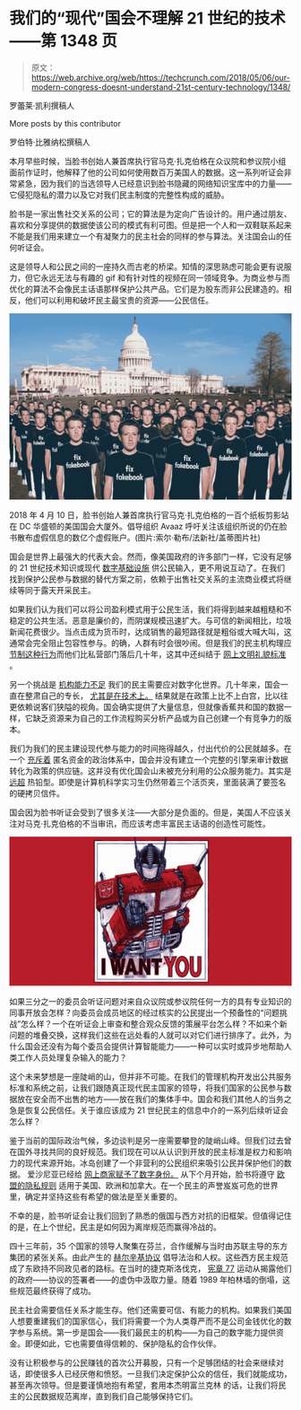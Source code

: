 # 我们的“现代”国会不理解 21 世纪的技术——第 1348 页

> 原文：<https://web.archive.org/web/https://techcrunch.com/2018/05/06/our-modern-congress-doesnt-understand-21st-century-technology/1348/>

罗蕾莱·凯利撰稿人

More posts by this contributor

罗伯特·比雅纳松撰稿人

本月早些时候，当脸书创始人兼首席执行官马克·扎克伯格在众议院和参议院小组面前作证时，他解释了他的公司如何使用数百万美国人的数据。这一系列听证会非常紧急，因为我们的当选领导人已经意识到脸书隐藏的网络知识宝库中的力量——它侵犯隐私的潜力以及它对我们民主制度的完整性构成的威胁。

脸书是一家出售社交关系的公司；它的算法是为定向广告设计的。用户通过朋友、喜欢和分享提供的数据使该公司的模式有利可图。但是把一个人和一双鞋联系起来不能是我们用来建立一个有凝聚力的民主社会的同样的参与算法。关注国会山的任何听证会。

这是领导人和公民之间的一座持久而古老的桥梁。知情的深思熟虑可能会更有说服力，但它永远无法与有趣的 gif 和有针对性的视频在同一领域竞争。为商业参与而优化的算法不会像民主话语那样保护公共产品。它们是为股东而非公民建造的。相反，他们可以利用和破坏民主最宝贵的资源——公民信任。

![](img/cbb9b62f6687b43de3808dc6723197a7.png)

2018 年 4 月 10 日，脸书创始人兼首席执行官马克·扎克伯格的一百个纸板剪影站在 DC 华盛顿的美国国会大厦外。倡导组织 Avaaz 呼吁关注该组织所说的仍在脸书散布虚假信息的数亿个虚假账户。(图片:索尔·勒布/法新社/盖蒂图片社)

国会是世界上最强大的代表大会。然而，像美国政府的许多部门一样，它没有足够的 21 世纪技术知识或现代 [数字基础设施](https://web.archive.org/web/20200131224442/https://v2v.opengovfoundation.org/) 供公民输入，更不用说互动了。在我们找到保护公民参与数据的替代方案之前，依赖于出售社交关系的主流商业模式将继续等同于露天开采民主。

如果我们认为我们可以将公司盈利模式用于公民生活，我们将得到越来越粗糙和不稳定的公共生活。恶意是廉价的，而阴谋规模迅速扩大。与可信的新闻相比，垃圾新闻花费很少。当点击成为货币时，达成销售的最短路径就是粗俗或大喊大叫，这通常会完全阻止包容性参与。的确，人群有时会很吵闹。但是我们的民主机构理应 [节制这种行为](https://web.archive.org/web/20200131224442/https://techcrunch.com/2017/12/29/democracy-is-in-the-feeds/)而他们比私营部门落后几十年，这其中还纠结于 [网上文明礼貌标准](https://web.archive.org/web/20200131224442/https://www.newyorker.com/magazine/2018/03/19/reddit-and-the-struggle-to-detoxify-the-internet) 。

另一个挑战是 [机构能力不足](https://web.archive.org/web/20200131224442/http://thehill.com/opinion/cybersecurity/381784-overwhelmed-by-data-its-time-for-congress-to-have-a-digital-support) 我们的民主需要应对数字化世界。几十年来，国会一直在整肃自己的专长， [尤其是在技术上。](https://web.archive.org/web/20200131224442/https://www.princeton.edu/~ota/) 结果就是在政策上比不上白宫，比以往更依赖说客们狭隘的视角。国会确实提供了大量信息，但就像香蕉共和国的数据一样，它缺乏资源来为自己的工作流程购买分析产品或为自己创建一个有竞争力的版本。

我们为我们的民主建设现代参与能力的时间拖得越久，付出代价的公民就越多。在一个 [充斥着](https://web.archive.org/web/20200131224442/https://www.usnews.com/news/articles/2015/01/21/5-years-later-citizens-united-has-remade-us-politics) 匿名资金的政治体系中，国会并没有建立一个完整的引擎来审计数据转化为政策的供应链。这并没有优化国会山未被充分利用的公众服务能力。其实是 [远超](https://web.archive.org/web/20200131224442/https://xml.house.gov/resources/TechTimeline.htm) 热铅型。即使是计算机科学实习生仍然带着三个活页夹，里面装满了要签名的硬拷贝信件。

国会因为脸书听证会受到了很多关注——大部分是负面的。但是，美国人不应该关注对马克·扎克伯格的不当审讯，而应该考虑丰富民主话语的创造性可能性。

![](img/76095985535ece38dff5d2988920894b.png)

如果三分之一的委员会听证问题对来自众议院或参议院任何一方的具有专业知识的同事开放会怎样？向委员会成员地区的经过核实的公民提出一个预备性的“问题挑战”怎么样？一个在听证会上审查和整合观众反馈的策展平台怎么样？不如来个新问题的堆叠交换，这样我们这些在远处看的人就可以对它们进行排序了。此外，为什么国会还没有为每个委员会提供计算智能能力——一种可以实时或异步地帮助人类工作人员处理复杂输入的能力？

这个未来梦想是一座陡峭的山，但并非不可能。在我们的管理机构开发出公共服务标准和系统之前，让我们跟随真正现代民主国家的领导，将我们国家的公民参与数据放在安全而不出售的地方——放在我们的集体手中。国会和我们其他人的当务之急是恢复公民信任。关于谁应该成为 21 世纪民主的信息中介的一系列后续听证会怎么样？

鉴于当前的国际政治气候，多边谈判是另一座需要攀登的陡峭山峰。但我们过去曾在国外寻找共同的良好规范。我们现在可以从认识到开放的民主标准是权力和影响力的现代来源开始。冰岛创建了一个非营利的公民组织[](https://web.archive.org/web/20200131224442/https://www.citizens.is/)来吸引公民并保护他们的数据。 爱沙尼亚已经给 [网上商家赋予了数字身份。](https://web.archive.org/web/20200131224442/http://links.newsletters.wired.com/ctt?kn=10&ms=MTMyNjc3MzkS1&r=MjM5Njc3NDYxOTk1S0&b=0&j=MTM4MDU0MTQyNQS2&mt=1&rt=0) 从下个月开始，脸书将遵守 [欧盟的隐私规则](https://web.archive.org/web/20200131224442/https://www.eugdpr.org/) 适用于美国、欧洲和加拿大。在一个民主的声誉岌岌可危的世界里，确定并坚持这些有希望的做法是至关重要的。

不幸的是，脸书听证会让我们回到了熟悉的俄国与西方对抗的旧框架。但值得记住的是，在上个世纪，民主是如何因为离岸规范而赢得冷战的。

四十三年前，35 个国家的领导人聚集在芬兰，合作缓解与当时由苏联主导的东方集团的紧张关系。由此产生的 [赫尔辛基协议](https://web.archive.org/web/20200131224442/https://history.state.gov/milestones/1969-1976/helsinki) 倡导法治和人权。这些西方民主规范成了东欧持不同政见者的路标。在当时的捷克斯洛伐克， [宪章 77](https://web.archive.org/web/20200131224442/http://chnm.gmu.edu/1989/items/show/628) 运动从揭露他们的政府——协议的签署者——的虚伪中汲取力量。随着 1989 年柏林墙的倒塌，这些规范最终获得了成功。

民主社会需要信任关系才能生存。他们还需要可信、有能力的机构。如果我们美国人想要重建我们的国家信心，我们将需要一个为人类尊严而不是公司金钱优化的数字参与系统。第一步是国会——我们最民主的机构——为自己的数字能力提供资金。即便如此，它也需要值得信赖的、保护隐私的合作伙伴。

没有让积极参与的公民赚钱的首次公开募股，只有一个足够团结的社会来继续对话，即使很多人已经厌倦和愤怒。一旦我们决定保护公众的信任，我们就能成功，甚至再次领导。但是要谨慎地抱有希望，套用本杰明富兰克林 的话，让我们将民主的公民数据规范离岸，直到我们自己能够保持它们。